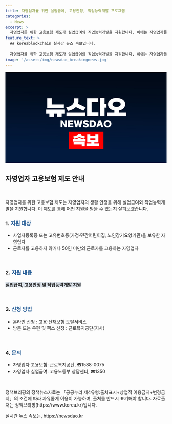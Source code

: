 ```yaml
---
title: 자영업자를 위한 실업급여, 고용안정, 직업능력개발 프로그램
categories:
  - News
excerpt: >
  자영업자를 위한 고용보험 제도가 실업급여와 직업능력개발을 지원합니다. 이에는 자영업자들의 안정을 위해 사업자등록증 또는 고유번호증을 보유한 자영업자들이 지원 대상이며, 실업급여와 고용안전, 직업능력개발이 포함됩니다. 온라인 또는 방문 및 우편 및 팩스를 통해 신청할 수 있으며, 자세한 내용은 근로복지공단(☎1588-0075) 및 고용노동부 상담센터(☎1350)로 문의할 수 있습니다. 이는 공공누리 제4유형에 따라 자유롭게 이용 가능한 자료이며 출처를 반드시 표기해야 합니다.
feature_text: >
  ## koreablockchain 실시간 뉴스 속보입니다.

  자영업자를 위한 고용보험 제도가 실업급여와 직업능력개발을 지원합니다. 이에는 자영업자들의 안정을 위해 사업자등록증 또는 고유번호증을 보유한 자영업자들이 지원 대상이며, 실업급여와 고용안전, 직업능력개발이 포함됩니다. 온라인 또는 방문 및 우편 및 팩스를 통해 신청할 수 있으며, 자세한 내용은 근로복지공단(☎1588-0075) 및 고용노동부 상담센터(☎1350)로 문의할 수 있습니다. 이는 공공누리 제4유형에 따라 자유롭게 이용 가능한 자료이며 출처를 반드시 표기해야 합니다.
image: '/assets/img/newsdao_breakingnews.jpg'
---
```


<p><img src="/assets/img/newsdao_breakingnews.jpg" alt="koreablockchain 속보" /></p>

<h2 data-ke-size="size26">자영업자 고용보험 제도 안내</h2>

<p data-ke-size="size16">&nbsp;</p>

<p>자영업자를 위한 고용보험 제도는 자영업자의 생활 안정을 위해 실업급여와 직업능력개발을 지원합니다. 이 제도를 통해 어떤 지원을 받을 수 있는지 살펴보겠습니다.</p>

<h3>1. <b><span style="color: #1a5490;">지원 대상</span></b></h3>

<ul>
    <li>사업자등록증 또는 고유번호증(가정·민간어린이집, 노인장기요양기관)을 보유한 자영업자</li>
    <li>근로자를 고용하지 않거나 50인 미만의 근로자를 고용하는 자영업자</li>
</ul>

<p data-ke-size="size16">&nbsp;</p>

<h3>2. <b><span style="color: #1a5490;">지원 내용</span></b></h3>

<p><b><span style="background-color: #21538527;">실업급여, 고용안정 및 직업능력개발 지원</span></b></p>

<p data-ke-size="size16">&nbsp;</p>

<h3>3. <b><span style="color: #1a5490;">신청 방법</span></b></h3>

<ul>
    <li>온라인 신청 : 고용·산재보험 토탈서비스</li>
    <li>방문 또는 우편 및 팩스 신청 : 근로복지공단(지사)</li>
</ul>

<p data-ke-size="size16">&nbsp;</p>

<h3>4. <b><span style="color: #1a5490;">문의</span></b></h3>

<ul>
    <li>자영업자 고용보험: 근로복지공단, ☎1588-0075</li>
    <li>자영업자 실업급여: 고용노동부 상담센터, ☎1350</li>
</ul>

<p data-ke-size="size16">&nbsp;</p>

<p>정책브리핑의 정책뉴스자료는 「공공누리 제4유형:출처표시+상업적 이용금지+변경금지」의 조건에 따라 자유롭게 이용이 가능하며, 출처를 반드시 표기해야 합니다. 자료출처는 정책브리핑(https://www.korea.kr)입니다.</p>
실시간 뉴스 속보는, <a href="https://newsdao.kr" rel="dofollow">https://newsdao.kr</a>


